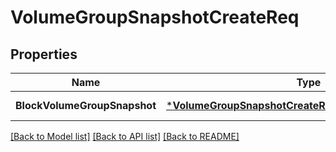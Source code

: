 # VolumeGroupSnapshotCreateReq

## Properties
Name | Type | Description | Notes
------------ | ------------- | ------------- | -------------
**BlockVolumeGroupSnapshot** | [***VolumeGroupSnapshotCreateReqVolumeGroupSnapshot**](VolumeGroupSnapshotCreateReq_VolumeGroupSnapshot.md) |  | [default to null]

[[Back to Model list]](../README.md#documentation-for-models) [[Back to API list]](../README.md#documentation-for-api-endpoints) [[Back to README]](../README.md)



